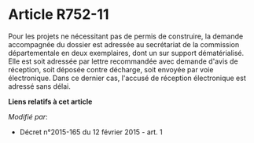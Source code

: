 # Article R752-11

Pour les projets ne nécessitant pas de permis de construire, la demande accompagnée du dossier est adressée au secrétariat de
la commission départementale en deux exemplaires, dont un sur support dématérialisé. Elle est soit adressée par lettre
recommandée avec demande d'avis de réception, soit déposée contre décharge, soit envoyée par voie électronique. Dans ce
dernier cas, l'accusé de réception électronique est adressé sans délai.

**Liens relatifs à cet article**

_Modifié par_:

  - Décret n°2015-165 du 12 février 2015 - art. 1

